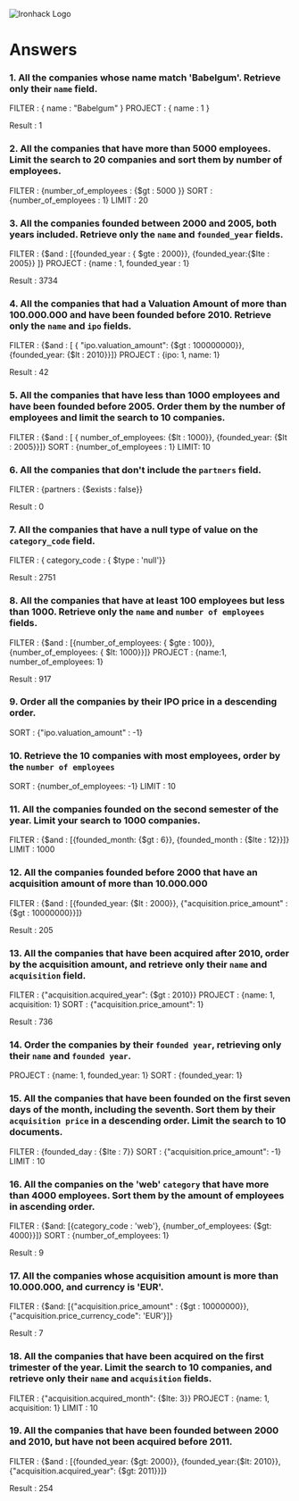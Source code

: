 ![Ironhack Logo](https://i.imgur.com/1QgrNNw.png)

# Answers

### 1. All the companies whose name match 'Babelgum'. Retrieve only their `name` field.

FILTER : { name : "Babelgum" }
PROJECT : { name : 1 }

Result : 1

### 2. All the companies that have more than 5000 employees. Limit the search to 20 companies and sort them by **number of employees**.

FILTER : {number_of_employees : {\$gt : 5000 }}
SORT : {number_of_employees : 1}
LIMIT : 20

### 3. All the companies founded between 2000 and 2005, both years included. Retrieve only the `name` and `founded_year` fields.

FILTER : {$and : [{founded_year : { $gte : 2000}}, {founded_year:{\$lte : 2005}} ]}
PROJECT : {name : 1, founded_year : 1}

Result : 3734

### 4. All the companies that had a Valuation Amount of more than 100.000.000 and have been founded before 2010. Retrieve only the `name` and `ipo` fields.

FILTER : {$and : [ { "ipo.valuation_amount": {$gt : 100000000}}, {founded_year: {\$lt : 2010}}]}
PROJECT : {ipo: 1, name: 1}

Result : 42

### 5. All the companies that have less than 1000 employees and have been founded before 2005. Order them by the number of employees and limit the search to 10 companies.

FILTER : {$and : [ { number_of_employees: {$lt : 1000}}, {founded_year: {\$lt : 2005}}]}
SORT : {number_of_employees : 1}
LIMIT: 10

### 6. All the companies that don't include the `partners` field.

FILTER : {partners : {\$exists : false}}

Result : 0

### 7. All the companies that have a null type of value on the `category_code` field.

FILTER : { category_code : { \$type : 'null'}}

Result : 2751

### 8. All the companies that have at least 100 employees but less than 1000. Retrieve only the `name` and `number of employees` fields.

FILTER : {$and : [{number_of_employees: { $gte : 100}}, {number_of_employees: { \$lt: 1000}}]}
PROJECT : {name:1, number_of_employees: 1}

Result : 917

### 9. Order all the companies by their IPO price in a descending order.

SORT : {"ipo.valuation_amount" : -1}

### 10. Retrieve the 10 companies with most employees, order by the `number of employees`

SORT : {number_of_employees: -1}
LIMIT : 10

### 11. All the companies founded on the second semester of the year. Limit your search to 1000 companies.

FILTER : {$and : [{founded_month: {$gt : 6}}, {founded_month : {\$lte : 12}}]}
LIMIT : 1000

### 12. All the companies founded before 2000 that have an acquisition amount of more than 10.000.000

FILTER : {$and : [{founded_year: {$lt : 2000}}, {"acquisition.price_amount" : {\$gt : 10000000}}]}

Result : 205

### 13. All the companies that have been acquired after 2010, order by the acquisition amount, and retrieve only their `name` and `acquisition` field.

FILTER : {"acquisition.acquired_year": {\$gt : 2010}}
PROJECT : {name: 1, acquisition: 1}
SORT : {"acquisition.price_amount": 1}

Result : 736

### 14. Order the companies by their `founded year`, retrieving only their `name` and `founded year`.

PROJECT : {name: 1, founded_year: 1}
SORT : {founded_year: 1}

### 15. All the companies that have been founded on the first seven days of the month, including the seventh. Sort them by their `acquisition price` in a descending order. Limit the search to 10 documents.

FILTER : {founded_day : {\$lte : 7}}
SORT : {"acquisition.price_amount": -1}
LIMIT : 10

### 16. All the companies on the 'web' `category` that have more than 4000 employees. Sort them by the amount of employees in ascending order.

FILTER : {$and: [{category_code : 'web'}, {number_of_employees: {$gt: 4000}}]}
SORT : {number_of_employees: 1}

Result : 9

### 17. All the companies whose acquisition amount is more than 10.000.000, and currency is 'EUR'.

FILTER : {$and: [{"acquisition.price_amount" : {$gt : 10000000}}, {"acquisition.price_currency_code": 'EUR'}]}

Result : 7

### 18. All the companies that have been acquired on the first trimester of the year. Limit the search to 10 companies, and retrieve only their `name` and `acquisition` fields.

FILTER : {"acquisition.acquired_month": {\$lte: 3}}
PROJECT : {name: 1, acquisition: 1}
LIMIT : 10

### 19. All the companies that have been founded between 2000 and 2010, but have not been acquired before 2011.

FILTER : {$and : [{founded_year: {$gt: 2000}}, {founded_year:{$lt: 2010}}, {"acquisition.acquired_year": {$gt: 2011}}]}

Result : 254
